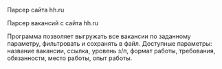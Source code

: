 Парсер сайта hh.ru


Парсер вакансий с сайта hh.ru

Программа позволяет выгружать все вакансии по заданному параметру, фильтровать и сохранять в файл.
Доступные параметры: название вакансии, ссылка, уровень з/п, формат работы, требования, обязанности, место работы, опыт работы.
